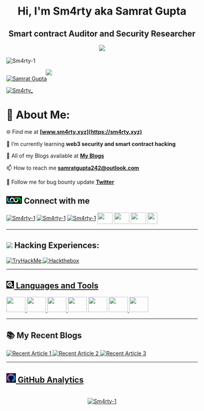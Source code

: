 <h1 align="center">Hi, I'm Sm4rty aka Samrat Gupta </h1>
<h2 align="center">Smart contract Auditor and Security Researcher </h2>
<div align="center">
<img src="https://readme-typing-svg.herokuapp.com?size=25&center=true&vCenter=true&width=650&lines=;Part-time+Bugbounty+Hunter+and+Content+Writer;Intrested+in+Smart+contract+Security+and+stuffs;Open+Source+Contributor">
</div>

<p align="left"> <img src="https://komarev.com/ghpvc/?username=Sm4rty-1&label=Profile%20views&color=1A77B1&style=flat" alt="Sm4rty-1" /> </p>

<img src="https://raw.githubusercontent.com/hackerspider1/hackerspider1/main/code.gif" width=400 align=right />

<p align="left"> <a href="https://www.linkedin.com/in/Sm4rty/" target="blank"><img src="https://www.godrejproperties.com/backoffice/data_content/projects/comingsoon_to_south_delhi_delhi/landing_page/images/connect-linkedin.png" alt="Samrat Gupta" width="150" height="30" /></a> </p>

<p align="left"> <a href="https://twitter.com/Sm4rty_" target="blank"><img src="https://img.shields.io/twitter/follow/Sm4rty_?label=Follow&style=social" alt="Sm4rty_" /></a> </p>


# 💫 About Me:
🌐 Find me at **[www.sm4rty.xyz](https://sm4rty.xyz)**

🔭 I’m currently learning **web3 security and smart contract hacking**

📓 All of my Blogs available at **[My Blogs](https://sm4rty.medium.com/)**

📫 How to reach me **[samratgupta242@outlook.com](mailto:samratgupta242@outlook.com)**

👯 Follow me for bug bounty update **[Twitter](https://twitter.com/Sm4rty_)** 



## <img src="./assets/connect.png" height=20/> Connect with me
<p align="left">
<a href="https://twitter.com/Sm4rty_" target="blank"><img align="center" src="https://raw.githubusercontent.com/rahuldkjain/github-profile-readme-generator/master/src/images/icons/Social/twitter.svg" alt="Sm4rty-1" height="30" width="40" /></a>
<a href="https://linkedin.com/in/Sm4rty" target="blank"><img align="center" src="https://raw.githubusercontent.com/rahuldkjain/github-profile-readme-generator/master/src/images/icons/Social/linked-in-alt.svg" alt="Sm4rty-1" height="30" width="40" /></a>
<a href="https://instagram.com/Sm4rty" target="blank"><img align="center" src="https://raw.githubusercontent.com/rahuldkjain/github-profile-readme-generator/master/src/images/icons/Social/instagram.svg" alt="Sm4rty-1" height="30" width="40" /></a>
<a href="https://Sm4rty.medium.com" target="blank"><img align="center" src="https://raw.githubusercontent.com/rahuldkjain/github-profile-readme-generator/master/src/images/icons/Social/medium.svg" height="30" width="40" /></a>
<a href="https://discord.com/users/932482961457152050" target="blank"><img align="center" src="https://www.svgrepo.com/show/353655/discord-icon.svg" height="30" width="40" /></a>
<a href="https://t.me/Samrat_QuillAudits" target="blank"><img align="center" src="https://upload.wikimedia.org/wikipedia/commons/8/82/Telegram_logo.svg" height="30" width="40" /></a>
<a href="https://linktr.ee/samrat_quillaudits" target="blank"><img align="center" src="https://seeklogo.com/images/L/linktree-logo-6FC3ADB679-seeklogo.com.png" height="30" width="26" /></a>

---

## <img src="https://cdn-icons-png.flaticon.com/512/1320/1320457.png" height=30/> Hacking Experiences:
<a href="https://tryhackme.com/p/Sm4rty" target="blank"><img align="center" src="https://tryhackme-badges.s3.amazonaws.com/Sm4rty.png" alt="TryHackMe" height=60 width=250/>
<a href="https://www.hackthebox.com/profile/570344" target="blank"><img align="center" src="https://www.hackthebox.eu/badge/image/570344" alt="Hackthebox" height=60 width=250/>

---    
    
## <img src="./assets/tools.jpg" height=20/> Languages and Tools
<p align="left"> 
    <a href="https://www.linux.org/" target="_blank"> <img width="50" height="40px" src="https://img.icons8.com/color/48/000000/linux--v1.png"/> </a>   
    <a href="https://soliditylang.org/" target="_blank"> <img width="50" height="40px" src="https://img.icons8.com/nolan/512/solidity.png"/> </a>
    <a href="https://https://ethereum.org/en/" target="_blank"> <img width="50" height="40px" src="https://img.icons8.com/external-vitaliy-gorbachev-blue-vitaly-gorbachev/344/external-ethereum-cryptocurrency-vitaliy-gorbachev-blue-vitaly-gorbachev.png"/> </a> 
    <a href="https://www.gnu.org/software/bash/" target="_blank"> <img width="50" height="40px" src="https://img.icons8.com/plasticine/50/000000/bash.png/"></a>
    <a href="https://portswigger.net/burp" target="_blank"> <img width="50" height="40px" src="https://img.icons8.com/ios-filled/48/fa314a/burp-suite.png"/></a>
    <a href="https://www.javascript.com/" target="_blank"> <img width="50" height="40px" src="https://img.icons8.com/color/48/fa314a/javascript.png"/> </a>
    <a href="https://sqlmap.org/" target="_blank"> <img width="50" height="40px" src="https://upload.wikimedia.org/wikipedia/commons/4/4f/Sqlmap_logo.png"/></a>
        
 </p>

---
## 📚 My Recent Blogs
<a target="_blank" href="https://github-readme-medium-recent-article.vercel.app/medium/@Sm4rty/6"><img src="https://github-readme-medium-recent-article.vercel.app/medium/@Sm4rty/6" alt="Recent Article 1"> 
<a target="_blank" href="https://github-readme-medium-recent-article.vercel.app/medium/@Sm4rty/1"><img src="https://github-readme-medium-recent-article.vercel.app/medium/@Sm4rty/1" alt="Recent Article 2"> 
<a target="_blank" href="https://github-readme-medium-recent-article.vercel.app/medium/@Sm4rty/0"><img src="https://github-readme-medium-recent-article.vercel.app/medium/@Sm4rty/0" alt="Recent Article 3"> 

---

## <img src="./assets/github.png" height=25/> GitHub Analytics


<p align="center">
<a href="https://github.com/Sm4rty-1">
<br />
<img  height="180em" width="45%" src="https://github-readme-streak-stats.herokuapp.com/?user=Sm4rty-1&show_icons=true&theme=algolia&include_all_commits=true&count_private=true" alt="Sm4rty-1" />

</a>
</p>
